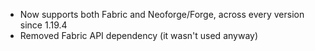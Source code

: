 - Now supports both Fabric and Neoforge/Forge, across every version since 1.19.4
- Removed Fabric API dependency (it wasn't used anyway)